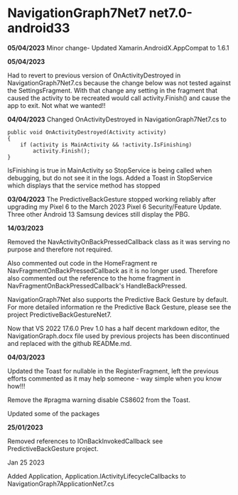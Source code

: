 # NavigationGraph7Net7 net7.0-android33
**05/04/2023**
Minor change- Updated Xamarin.AndroidX.AppCompat to 1.6.1

**05/04/2023**

Had to revert to previous version of OnActivityDestroyed in NavigationGraph7Net7.cs because the change below was not tested against the SettingsFragment. With that change any setting in the fragment that caused the activity to be recreated would call activity.Finish() and cause the app to exit. Not what we wanted!!

**04/04/2023**
Changed OnActivityDestroyed in NavigationGraph7Net7.cs to

```
public void OnActivityDestroyed(Activity activity)
{
    if (activity is MainActivity && !activity.IsFinishing)
        activity.Finish();
}
```

IsFinishing is true in MainActivity so StopService is being called when debugging, but do not see it in the logs. Added a Toast in StopService which displays that the service method has stopped

**03/04/2023**
The PredictiveBackGesture stopped working reliably after upgrading my Pixel 6 to the March 2023 Pixel 6 Security/Feature Update. Three other Android 13 Samsung devices still display the PBG.



**14/03/2023** 

Removed the NavActivityOnBackPressedCallback class as it was serving no purpose and therefore not required.

Also commented out code in the HomeFragment re NavFragmentOnBackPressedCallback as it is no longer used. Therefore also commented out the reference to the home fragment in NavFragmentOnBackPressedCallback's HandleBackPressed.

NavigationGraph7Net also supports the Predictive Back Gesture by default. For more detailed information re the Predictive Back Gesture, please see the project PredictiveBackGestureNet7.

Now that VS 2022 17.6.0 Prev 1.0 has a half decent markdown editor, the NavigationGraph.docx file used by previous projects has been discontinued and replaced with the github READMe.md.


**04/03/2023** 

Updated the Toast for nullable in the RegisterFragment, left the previous efforts commented as it may help someone - way simple when you know how!!!

Remove the #pragma warning disable CS8602 from the Toast.

Updated some of the packages

**25/01/2023**

Removed references to IOnBackInvokedCallback see PredictiveBackGesture project.

Jan 25 2023

Added Application, Application.IActivityLifecycleCallbacks to NavigationGraph7ApplicationNet7.cs 
